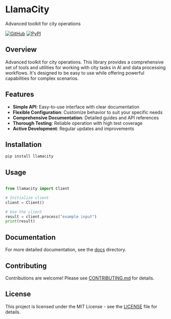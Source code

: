 # LlamaCity

Advanced toolkit for city operations

[![GitHub](https://img.shields.io/github/license/llamasearchai/llamacity)](https://github.com/llamasearchai/llamacity/blob/main/LICENSE)
[![PyPI](https://img.shields.io/pypi/v/llamacity.svg)](https://pypi.org/project/llamacity/)

## Overview


Advanced toolkit for city operations. This library provides a comprehensive set of tools and utilities for
working with city tasks in AI and data processing workflows.
It's designed to be easy to use while offering powerful capabilities for complex scenarios.


## Features


- **Simple API**: Easy-to-use interface with clear documentation
- **Flexible Configuration**: Customize behavior to suit your specific needs
- **Comprehensive Documentation**: Detailed guides and API references
- **Thorough Testing**: Reliable operation with high test coverage
- **Active Development**: Regular updates and improvements


## Installation

```bash
pip install llamacity
```

## Usage

```python

from llamacity import Client

# Initialize client
client = Client()

# Use the client
result = client.process("example input")
print(result)

```

## Documentation

For more detailed documentation, see the [docs](docs/) directory.

## Contributing

Contributions are welcome! Please see [CONTRIBUTING.md](CONTRIBUTING.md) for details.

## License

This project is licensed under the MIT License - see the [LICENSE](LICENSE) file for details.
